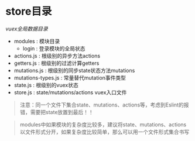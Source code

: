 # store目录

*vuex全局数据目录*

+ modules : 模块目录
  + login : 登录模块的全局状态
+ actions.js : 根级别的异步方法actions
+ getters.js : 根级别的过滤计算getters
+ mutations.js : 根级别的同步state状态方法mutations
+ mutations-types.js : 常量替代mutation事件类型
+ state.js : 根级别的vuex状态
+ store.js : state/mutations/actions vuex入口文件


> 注意：同一个文件下集合state、mutations、actions等，考虑到Eslint的报错，需要把state放置到最后！！

> modules中如果模块的复杂度比较多，建议将state、mutations、actions以文件形式分开，如果复杂度比较简单，那么可以用一个文件形式集合书写


